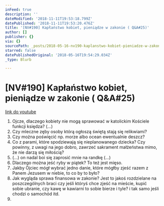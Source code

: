 ```yaml
---
inFeed: true
description: ''
dateModified: '2018-11-11T19:53:18.799Z'
datePublished: '2018-11-11T19:53:20.476Z'
title: '[NV#190] Kapłaństwo kobiet, pieniądze w zakonie ( Q&A#25)'
author: []
publisher: {}
via: {}
sourcePath: _posts/2018-05-16-nv190-kaplanstwo-kobiet-pieniadze-w-zakonie-qanda25.md
starred: false
datePublishedOriginal: '2018-05-16T19:54:29.034Z'
_type: Blurb

---
```

# \[NV\#190\] Kapłaństwo kobiet, pieniądze w zakonie ( Q&A\#25)
[link do youtube][0]

1. Ojcze, dlaczego kobiety nie mogą sprawować w katolickim Kościele funkcji księdza? (...)
2. Czy mleczne zęby osoby którą ogłoszą świętą stają się relikwiami?
3. Czy można poświęcić np. morze albo ocean ewentualnie deszcz?
4. Co z parami, które spodziewają się nieplanowanego dziecka? Czy powinny, z uwagi na jego dobro, zawrzeć sakrament małżeństwa mimo, że nie darzą się miłością?
5. (...) on nadal boi się zaprosić mnie na randkę (...)
6. Dlaczego można jeść ryby w piątek? To też jest mięso.
7. Jakby Ojciec mógł wybrać jedno danie, które mógłby zjeść razem z Panem Jezusem w niebie, to co by to było?
8. Jak wygląda sprawa finansowa w zakonie? Jest to jakoś rozdzielane na poszczególnych braci czy jeśli któryś chce zjeść na mieście, kupić sobie ubranie, czy kawę w kawiarni to sobie bierze i tyle? i tak samo jeśli chodzi o samochód itd.
9. 

[0]: https://www.youtube.com/watch?v=U1ykIlFA1qY